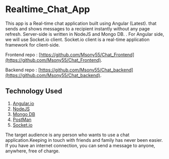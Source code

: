 # Realtime_Chat_App

This app is a Real-time chat application built using Angular (Latest). that sends and shows messages to a recipient instantly without any page refresh. Server-side is written in NodeJS and Mongo DB. . For Angular side, we will use Socket.io client. Socket.io client is a real-time application framework for client-side.

Frontend repo : [https://github.com/Msony55/Chat_Frontend](https://github.com/Msony55/Chat_Frontend).

Backend repo : [https://github.com/Msony55/Chat_backend](https://github.com/Msony55/Chat_backend).

## Technology Used
<ol>
    <li><a href="https://angular.io/">Angular.io</a></li>
    <li><a href="https://nodejs.org/en/">NodeJS</a></li>
    <li><a href="https://www.mongodb.com/">Mongo DB</a></li>
    <li><a href="https://www.postman.com/">PostMan</a></li>
    <li><a href="https://socket.io/">Socket.io</a></li>
</ol>

The target audience is any person who wants to use a chat application.Keeping in touch with friends and family has never been easier. If you have an internet connection, you can send a message to anyone, anywhere, free of charge.





